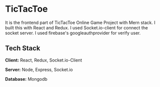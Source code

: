 
# TicTacToe

It is the frontend part of TicTacToe Online Game Project with Mern stack. I built this with React and Redux. I used Socket.io-client for connect the socket server. I used firebase's googleauthprovider for verify user.

## Tech Stack

**Client:** React, Redux, Socket.io-Client

**Server:** Node, Express, Socket.io

**Database:** Mongodb

